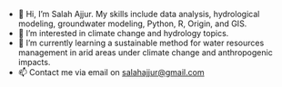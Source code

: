 - 👋 Hi, I’m Salah Ajjur. My skills include data analysis, hydrological modeling, groundwater modeling, Python, R, Origin, and GIS.
- 👀 I’m interested in climate change and hydrology topics.
- 🌱 I’m currently learning a sustainable method for water resources management in arid areas under climate change
and anthropogenic impacts.
- 📫 Contact me via email on salahajjur@gmail.com

<!---
SaAj12/SaAj12 is a ✨ special ✨ repository because its `README.md` (this file) appears on your GitHub profile.
You can click the Preview link to take a look at your changes.
--->
